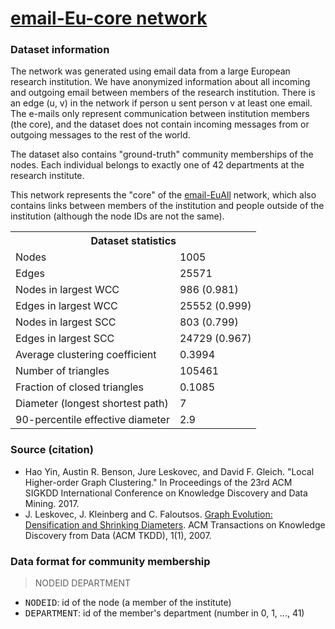 <h1><a href="https://snap.stanford.edu/data/email-Eu-core.html">email-Eu-core network</a></h1>
<h3>Dataset information</h3>

<p>The network was generated using email data from a large European research
institution. We have anonymized information about all incoming and outgoing
email between members of the research institution.  There is an edge (u, v) in
the network if person u sent person v at least one email.  The e-mails only
represent communication between institution members (the core), and the dataset
does not contain incoming messages from or outgoing messages to the rest of the
world.</p>

<p>The dataset also contains "ground-truth" community memberships of the nodes.
Each individual belongs to exactly one of 42 departments at the research
institute. </p>

<p>This network represents the "core" of
the <a href="email-EuAll.html">email-EuAll</a> network, which also contains
links between members of the institution and people outside of the institution
(although the node IDs are not the same).</p>

<table id="datatab" summary="Dataset statistics">
  <tr> <th colspan="2">Dataset statistics</th> </tr>
  <tr><td>Nodes</td> <td>1005</td></tr>
  <tr><td>Edges</td> <td>25571</td></tr>
  <tr><td>Nodes in largest WCC</td> <td>986 (0.981)</td></tr>
  <tr><td>Edges in largest WCC</td> <td>25552 (0.999)</td></tr>
  <tr><td>Nodes in largest SCC</td> <td>803 (0.799)</td></tr>
  <tr><td>Edges in largest SCC</td> <td>24729 (0.967)</td></tr>
  <tr><td>Average clustering coefficient</td> <td>0.3994</td></tr>
  <tr><td>Number of triangles</td> <td>105461</td></tr>
  <tr><td>Fraction of closed triangles</td> <td>0.1085</td></tr>
  <tr><td>Diameter (longest shortest path)</td> <td>7</td></tr>
  <tr><td>90-percentile effective diameter</td> <td>2.9</td></tr>
</table>

<h3>Source (citation)</h3>
<ul>
  <li>Hao Yin, Austin R. Benson, Jure Leskovec, and David F. Gleich.  "Local Higher-order Graph Clustering."  In Proceedings of
    the 23rd ACM SIGKDD International Conference on Knowledge Discovery and Data Mining.  2017. </li>
<li>J. Leskovec, J. Kleinberg and C. Faloutsos. <a href="http://www.cs.cmu.edu/~jure/pubs/powergrowth-tkdd.pdf">Graph Evolution: Densification and Shrinking Diameters</a>. ACM Transactions on Knowledge Discovery from Data (ACM TKDD), 1(1), 2007.</li>
</ul>

<h3>Data format for community membership</h3>
<blockquote>NODEID DEPARTMENT</blockquote>
  <ul>
    <li><tt>NODEID</tt>: id of the node (a member of the institute)</li>
    <li><tt>DEPARTMENT</tt>: id of the member's department (number in 0, 1, ..., 41)</li>
  </ul>
</p>
